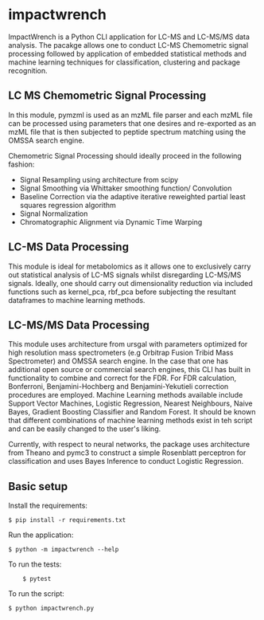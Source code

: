 # impactwrench

ImpactWrench is a Python CLI application for LC-MS and LC-MS/MS data analysis.
The pacakge allows one to conduct LC-MS Chemometric signal processing followed by application of embedded statistical methods and 
machine learning techniques for  classification, clustering and package recognition.


## LC MS Chemometric Signal Processing
In this module, pymzml is used as an mzML file parser and each mzML file can be processed using parameters that one desires and re-exported as an mzML file that is then subjected to peptide spectrum matching using the OMSSA search engine.

Chemometric Signal Processing should ideally proceed in the following fashion:
- Signal Resampling using architecture from scipy
- Signal Smoothing via Whittaker smoothing function/ Convolution
- Baseline Correction via the adaptive iterative reweighted partial least squares regression algorithm
- Signal Normalization
- Chromatographic Alignment via Dynamic Time Warping

## LC-MS Data Processing
This module is ideal for metabolomics as it allows one to exclusively carry out statistical analysis of LC-MS signals whilst disregarding LC-MS/MS signals. Ideally, one should carry out dimensionality reduction via included functions such as kernel_pca, rbf_pca before subjecting the resultant dataframes to machine learning methods.

## LC-MS/MS Data Processing
This module uses architecture from ursgal with parameters optimized for high resolution mass spectrometers (e.g Orbitrap Fusion Tribid Mass Spectrometer) and OMSSA search engine. In the case that one has additional open source or commercial search engines, this CLI has built in functionality to combine and correct for the FDR. For FDR calculation, Bonferroni, Benjamini-Hochberg and Benjamini-Yekutieli correction procedures are employed. Machine Learning methods available include  Support Vector Machines, Logistic Regression, Nearest Neighbours, Naive Bayes, Gradient Boosting Classifier and Random Forest. It should be known that different combinations of machine learning methods exist in teh script and can be easily changed to the user's liking.

Currently, with respect to neural networks, the package uses architecture from Theano and pymc3 to construct a simple Rosenblatt perceptron for classification and uses Bayes Inference to conduct Logistic Regression.



## Basic setup

Install the requirements:
```
$ pip install -r requirements.txt
```

Run the application:
```
$ python -m impactwrench --help
```

To run the tests:
```
    $ pytest
```

To run the script:
```
$ python impactwrench.py
```
